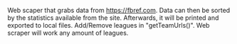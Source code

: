 Web scaper that grabs data from https://fbref.com. Data can then be sorted by the statistics available from the site. Afterwards, it will be printed and exported to local files. Add/Remove leagues in "getTeamUrls()". Web scraper will work any amount of leagues.